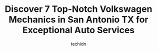 ---
layout: ampstory
image: https://images.unsplash.com/photo-1576933694662-fd6790fe98e9?ixlib=rb-4.0.3&ixid=MnwxMjA3fDB8MHxwaG90by1wYWdlfHx8fGVufDB8fHx8&auto=format&fit=crop&w=640&h=853&q=80
author: techidn
featured: false
description: When it comes to maintaining and repairing your vehicle in San Antonio TX, USA, you deserve nothing but the best. Thats why the 7 best Volkswagen Mechanic in the area are here to offer thei
title: Discover 7 Top-Notch Volkswagen Mechanics in San Antonio TX for Exceptional Auto Services
cover:
   title: Discover 7 Top-Notch Volkswagen Mechanics in San Antonio TX for Exceptional Auto Services
   subtitle: Rickpate
   background: https://images.unsplash.com/photo-1576933694662-fd6790fe98e9?ixlib=rb-4.0.3&ixid=MnwxMjA3fDB8MHxwaG90by1wYWdlfHx8fGVufDB8fHx8&auto=format&fit=crop&w=640&h=853&q=80

pages: 
 - layout: thirds
   top: <h1>#1 Goose Automotive European Specialist</h1>
   bottom: "<p>This is the Only shop Ill take my Porsche too,I been here twice the first time my starter went out about 5 months back and my air bags werent activating they found </p>"
   background: https://www.knot35.com/toplist/wp-content/uploads/2023/06/best-volkswagen-mechanic-1-in-san-antonio-tx-1685831585.jpeg
   backgroundblur: true
 - layout: thirds
   top: <h1>#2 Goose Auto Repair</h1>
   bottom: "<p>1262 Bandera Rd, San Antonio, TX 78228, United States</p>"
   background: https://www.knot35.com/toplist/wp-content/uploads/2023/06/best-volkswagen-mechanic-2-in-san-antonio-tx-1685831586.jpeg
   cta:
      link: https://www.knot35.com/toplist/discover-7-top-notch-volkswagen-mechanics-in-san-antonio-tx-for-exceptional-auto-services/
      text: Discover 7 Top-Notch Volkswagen Mechanics in San Antonio TX for Exceptional Auto Services
 - layout: thirds
   top: <h1>#3 Bavarian Auto Repair</h1>
   bottom: "<p>12066 Starcrest Dr #400, San Antonio, TX 78247, United States</p>"
   background: https://www.knot35.com/toplist/wp-content/uploads/2023/06/best-volkswagen-mechanic-3-in-san-antonio-tx-1685831586.jpeg
   cta:
      link: https://www.knot35.com/toplist/discover-7-top-notch-volkswagen-mechanics-in-san-antonio-tx-for-exceptional-auto-services/
      text: Discover 7 Top-Notch Volkswagen Mechanics in San Antonio TX for Exceptional Auto Services
 - layout: thirds
   top: <h1>#4 German Car Specialists</h1>
   bottom: "<p>15555 Tradesman Dr #500, San Antonio, TX 78249, United States</p>"
   background: https://images.unsplash.com/photo-1518640467707-6811f4a6ab73?ixlib=rb-4.0.3&ixid=MnwxMjA3fDB8MHxwaG90by1wYWdlfHx8fGVufDB8fHx8&auto=format&fit=crop&w=640&h=853&q=80
   cta:
      link: https://www.knot35.com/toplist/discover-7-top-notch-volkswagen-mechanics-in-san-antonio-tx-for-exceptional-auto-services/
      text: Discover 7 Top-Notch Volkswagen Mechanics in San Antonio TX for Exceptional Auto Services
 - layout: thirds
   top: <h1>#5 Volkswagen of Alamo Heights Service Center</h1>
   bottom: "<p>1402 NE Interstate 410 Loop, San Antonio, TX 78209, United States</p>"
   background: https://images.unsplash.com/photo-1595364397663-fca4f075d796?ixlib=rb-4.0.3&ixid=MnwxMjA3fDB8MHxwaG90by1wYWdlfHx8fGVufDB8fHx8&auto=format&fit=crop&w=640&h=853&q=80
   cta:
      link: https://www.knot35.com/toplist/discover-7-top-notch-volkswagen-mechanics-in-san-antonio-tx-for-exceptional-auto-services/
      text: Discover 7 Top-Notch Volkswagen Mechanics in San Antonio TX for Exceptional Auto Services
 - layout: thirds
   top: <h1>#6 DasAutoShopTX</h1>
   bottom: "<p>778 Isom Rd, San Antonio, TX 78216, United States</p>"
   background: https://images.unsplash.com/photo-1574169208507-84376144848b?ixlib=rb-4.0.3&ixid=MnwxMjA3fDB8MHxwaG90by1wYWdlfHx8fGVufDB8fHx8&auto=format&fit=crop&w=640&h=853&q=80
   cta:
      link: https://www.knot35.com/toplist/discover-7-top-notch-volkswagen-mechanics-in-san-antonio-tx-for-exceptional-auto-services/
      text: Discover 7 Top-Notch Volkswagen Mechanics in San Antonio TX for Exceptional Auto Services
 - layout: thirds
   top: <h1>#7 Georges Buggy Shop</h1>
   bottom: "<p>5735 Babcock Rd, San Antonio, TX 78240, United States</p>"
   background: https://images.unsplash.com/photo-1522441815192-d9f04eb0615c?ixlib=rb-4.0.3&ixid=MnwxMjA3fDB8MHxwaG90by1wYWdlfHx8fGVufDB8fHx8&auto=format&fit=crop&w=640&h=853&q=80
   cta:
      link: https://www.knot35.com/toplist/discover-7-top-notch-volkswagen-mechanics-in-san-antonio-tx-for-exceptional-auto-services/
      text: Discover 7 Top-Notch Volkswagen Mechanics in San Antonio TX for Exceptional Auto Services
 - layout: thirds
   middle: Continue reading...
   background: https://images.unsplash.com/photo-1613843873231-1447db182f97?ixlib=rb-4.0.3&ixid=MnwxMjA3fDB8MHxwaG90by1wYWdlfHx8fGVufDB8fHx8&auto=format&fit=crop&w=640&h=853&q=80
   cta:
      link: https://www.knot35.com/toplist/discover-7-top-notch-volkswagen-mechanics-in-san-antonio-tx-for-exceptional-auto-services/
      text: Discover 7 Top-Notch Volkswagen Mechanics in San Antonio TX for Exceptional Auto Services
      
---